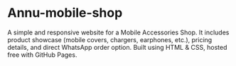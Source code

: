 # Annu-mobile-shop
A simple and responsive website for a Mobile Accessories Shop. It includes product showcase (mobile covers, chargers, earphones, etc.), pricing details, and direct WhatsApp order option. Built using HTML &amp; CSS, hosted free with GitHub Pages.
